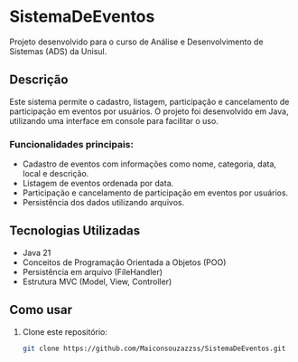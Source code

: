 # SistemaDeEventos

Projeto desenvolvido para o curso de Análise e Desenvolvimento de Sistemas (ADS) da Unisul.

## Descrição

Este sistema permite o cadastro, listagem, participação e cancelamento de participação em eventos por usuários. O projeto foi desenvolvido em Java, utilizando uma interface em console para facilitar o uso.

### Funcionalidades principais:
- Cadastro de eventos com informações como nome, categoria, data, local e descrição.
- Listagem de eventos ordenada por data.
- Participação e cancelamento de participação em eventos por usuários.
- Persistência dos dados utilizando arquivos.

## Tecnologias Utilizadas
- Java 21
- Conceitos de Programação Orientada a Objetos (POO)
- Persistência em arquivo (FileHandler)
- Estrutura MVC (Model, View, Controller)

## Como usar
1. Clone este repositório:
   ```bash
   git clone https://github.com/Maiconsouzazzss/SistemaDeEventos.git
